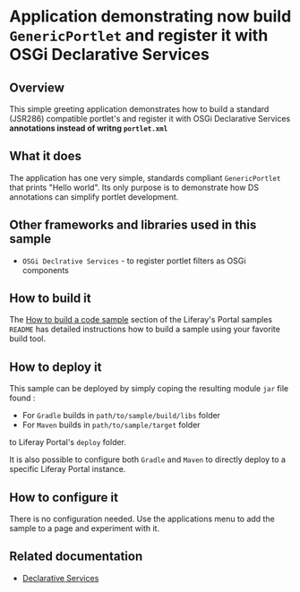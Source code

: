 # Application demonstrating now build `GenericPortlet` and register it with OSGi Declarative Services

## Overview

This simple greeting application demonstrates how to build a standard (JSR286) compatible portlet's and register it with OSGi Declarative Services **annotations instead of writng `portlet.xml`**

## What it does

The application has one very simple, standards compliant `GenericPortlet` that prints "Hello world". Its only purpose is to demonstrate how DS annotations can simplify portlet development.

## Other frameworks and libraries used in this sample

- `OSGi Declrative Services` - to register portlet filters as OSGi components

## How to build it

The [How to build a code sample](https://github.com/liferay/liferay-code-samples/blob/master/portal/README.md#liferay-code-samples-for-liferay-portal) section of the Liferay's Portal samples `README` has detailed instructions how to build a sample using your favorite build tool.

## How to deploy it

This sample can be deployed by simply coping the resulting module `jar` file found :

- For `Gradle` builds in `path/to/sample/build/libs` folder
- For `Maven` builds in `path/to/sample/target` folder

to Liferay Portal's `deploy` folder. 

It is also possible to configure both `Gradle` and `Maven` to directly deploy to a specific Liferay Portal instance.

## How to configure it

There is no configuration needed. Use the applications menu to add the sample to a page and experiment with it.

## Related documentation

- [Declarative Services](https://portal.liferay.dev/docs/7-2/frameworks/-/knowledge_base/f/declarative-services)